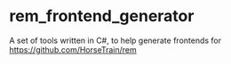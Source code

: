 # rem_frontend_generator
 A set of tools written in C#, to help generate frontends for https://github.com/HorseTrain/rem
